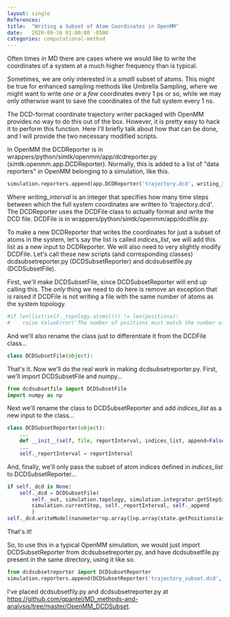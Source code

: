 ```yaml
---
layout: single
References:
title:  "Writing a Subset of Atom Coordinates in OpenMM"
date:   2020-09-16 01:00:00 -0500
categories: computational-method
---
```


Often times in MD there are cases where we would like to write the coordinates of a system at a much higher frequency than is typical.

Sometimes, we are only interested in a *smalll* subset of atoms. This might be true for enhanced sampling methods like Umbrella Sampling, where we might want to write *one* or a *few* coordinates every 1 ps or so, while we may only otherwise want to save the coordinates of the full system every 1 ns.

The DCD-format coordinate trajectory writer packaged with OpenMM provides no way to do this out of the box. However, it is pretty easy to hack it to perform this function. Here I'll briefly talk about how that can be done, and I will provide the two necessary modified scripts.

In OpenMM the DCDReporter is in wrappers/python/simtk/openmm/app/dcdreporter.py (simtk.openmm.app.DCDReporter). Normally, this is added to a list of "data reporters" in OpenMM belonging to a simulation, like this.

```python
simulation.reporters.append(app.DCDReporter('trajectory.dcd', writing_interval))
```

Where *writing_interval* is an integer that specifies how many time steps between which the full system coordinates are written to 'trajectory.dcd'. The DCDReporter uses the DCDFile class to actually format and write the DCD file. DCDFile is in wrappers/python/simtk/openmm/app/dcdfile.py.



To make a new DCDReporter that writes the coordinates for just a subset of atoms in the system, let's say the list is called *indices_list*, we will add this list as a new input to DCDReporter. We will also need to very slightly modify DCDFile. Let's call these new scripts (and corresponding classes) dcdsubsetreporter.py (DCDSubsetReporter) and dcdsubsetfile.py (DCDSubsetFile).

First, we'll make DCDSubsetFile, since DCDSubsetReporter will end up calling this. The *only* thing we need to do here is remove an exception that is raised if DCDFile is not writing a file with the same number of atoms as the system topology.

```python
#if len(list(self._topology.atoms())) != len(positions):
#    raise ValueError('The number of positions must match the number of atoms')
```

And we'll also rename the class just to differentiate it from the DCDFile class...

```python
class DCDSubsetFile(object):
```



That's it. Now we'll do the real work in making dcdsubsetreporter.py. First, we'll import DCDSubsetFile and numpy...

```python
from dcdsubsetfile import DCDSubsetFile
import numpy as np
```

Next we'll rename the class to DCDSubsetReporter and add *indices_list* as a new input to the class...

```python
class DCDSubsetReporter(object):
    ...
    def __init__(self, file, reportInterval, indices_list, append=False, enforcePeriodicBox=None):
    ...
    self._reportInterval = reportInterval
```

And, finally, we'll only pass the subset of atom indices defined in *indices_list* to DCDSubsetReporter...

```python
if self._dcd is None:
    self._dcd = DCDSubsetFile(
        self._out, simulation.topology, simulation.integrator.getStepSize(),
        simulation.currentStep, self._reportInterval, self._append
        )
self._dcd.writeModel(nanometer*np.array([np.array(state.getPositions(asNumpy=True)[x]) for x in self._indices_list]), periodicBoxVectors=state.getPeriodicBoxVectors())
```

That's it!



So, to use this in a typical OpenMM simulation, we would just import DCDSubsetReporter from dcdsubsetreporter.py, and have dcdsubsetfile.py present in the same directory, using it like so.

```python
from dcdsubsetreporter import DCDSubsetReporter
simulation.reporters.append(DCDSubsetReporter('trajectory_subset.dcd', subset_writing_interval, indices_list))
```



I've placed dcdsubsetfily.py and dcdsubsetreporter.py at https://github.com/gpantel/MD_methods-and-analysis/tree/master/OpenMM_DCDSubset.